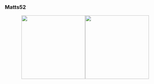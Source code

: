 ### Matts52

<div style="display: flex; justify-content: center;">
    <img height=200 src="https://github-readme-stats.vercel.app/api?username=Matts52&theme=vue-dark" />
    <img height=200 src="https://github-readme-stats.vercel.app/api/top-langs?username=Matts52&layout=compact&langs_count=8&card_width=320&size_weight=0.5&count_weight=0.5&theme=vue-dark" />
</div>
